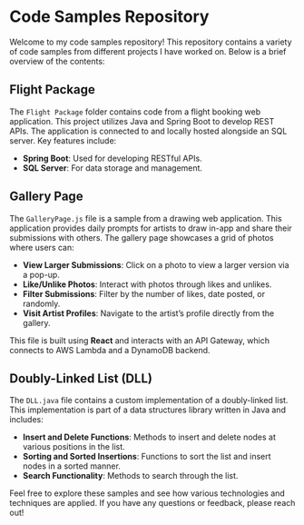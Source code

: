 # Code Samples Repository

Welcome to my code samples repository! This repository contains a variety of code samples from different projects I have worked on. Below is a brief overview of the contents:

## Flight Package

The `Flight Package` folder contains code from a flight booking web application. This project utilizes Java and Spring Boot to develop REST APIs. The application is connected to and locally hosted alongside an SQL server. Key features include:

- **Spring Boot**: Used for developing RESTful APIs.
- **SQL Server**: For data storage and management.

## Gallery Page

The `GalleryPage.js` file is a sample from a drawing web application. This application provides daily prompts for artists to draw in-app and share their submissions with others. The gallery page showcases a grid of photos where users can:

- **View Larger Submissions**: Click on a photo to view a larger version via a pop-up.
- **Like/Unlike Photos**: Interact with photos through likes and unlikes.
- **Filter Submissions**: Filter by the number of likes, date posted, or randomly.
- **Visit Artist Profiles**: Navigate to the artist’s profile directly from the gallery.

This file is built using **React** and interacts with an API Gateway, which connects to AWS Lambda and a DynamoDB backend.

## Doubly-Linked List (DLL)

The `DLL.java` file contains a custom implementation of a doubly-linked list. This implementation is part of a data structures library written in Java and includes:

- **Insert and Delete Functions**: Methods to insert and delete nodes at various positions in the list.
- **Sorting and Sorted Insertions**: Functions to sort the list and insert nodes in a sorted manner.
- **Search Functionality**: Methods to search through the list.

Feel free to explore these samples and see how various technologies and techniques are applied. If you have any questions or feedback, please reach out!

